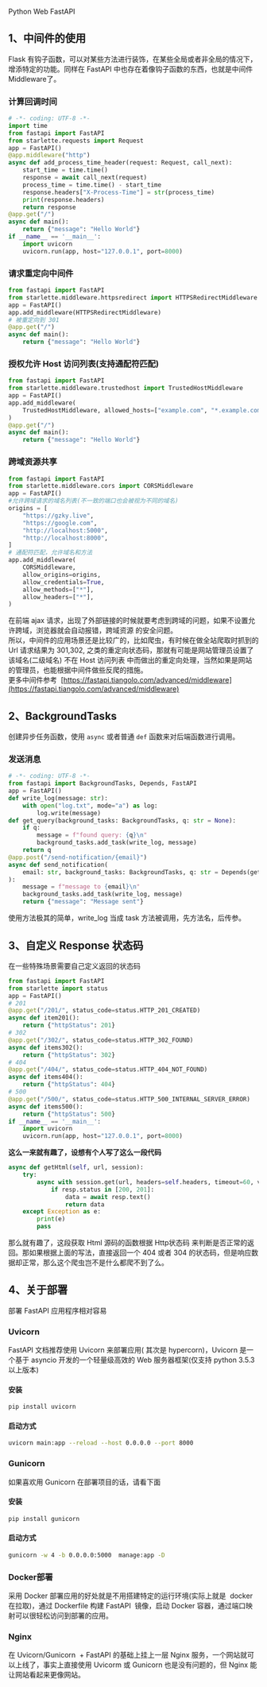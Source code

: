 Python Web FastAPI
<a name="ftyGy"></a>
## 1、中间件的使用
Flask 有钩子函数，可以对某些方法进行装饰，在某些全局或者非全局的情况下，增添特定的功能。同样在 FastAPI 中也存在着像钩子函数的东西，也就是中间件 Middleware了。
<a name="01f093f8"></a>
### 计算回调时间
```python
# -*- coding: UTF-8 -*-
import time
from fastapi import FastAPI
from starlette.requests import Request
app = FastAPI()
@app.middleware("http")
async def add_process_time_header(request: Request, call_next):
    start_time = time.time()
    response = await call_next(request)
    process_time = time.time() - start_time
    response.headers["X-Process-Time"] = str(process_time)
    print(response.headers)
    return response
@app.get("/")
async def main():
    return {"message": "Hello World"}
if __name__ == '__main__':
    import uvicorn
    uvicorn.run(app, host="127.0.0.1", port=8000)
```
<a name="VoRQ6"></a>
### 请求重定向中间件
```python
from fastapi import FastAPI
from starlette.middleware.httpsredirect import HTTPSRedirectMiddleware
app = FastAPI()
app.add_middleware(HTTPSRedirectMiddleware)
# 被重定向到 301
@app.get("/")
async def main():
    return {"message": "Hello World"}
```
<a name="SIRc4"></a>
### 授权允许 Host 访问列表(支持通配符匹配)
```python
from fastapi import FastAPI
from starlette.middleware.trustedhost import TrustedHostMiddleware
app = FastAPI()
app.add_middleware(
    TrustedHostMiddleware, allowed_hosts=["example.com", "*.example.com"]
)
@app.get("/")
async def main():
    return {"message": "Hello World"}
```
<a name="avOvu"></a>
### 跨域资源共享
```python
from fastapi import FastAPI
from starlette.middleware.cors import CORSMiddleware
app = FastAPI()
#允许跨域请求的域名列表(不一致的端口也会被视为不同的域名)
origins = [
    "https://gzky.live",
    "https://google.com",
    "http://localhost:5000",
    "http://localhost:8000",
]
# 通配符匹配，允许域名和方法
app.add_middleware(
    CORSMiddleware,
    allow_origins=origins,   
    allow_credentials=True, 
    allow_methods=["*"],   
    allow_headers=["*"],   
)
```
在前端 ajax 请求，出现了外部链接的时候就要考虑到跨域的问题，如果不设置允许跨域，浏览器就会自动报错，跨域资源 的安全问题。<br />所以，中间件的应用场景还是比较广的，比如爬虫，有时候在做全站爬取时抓到的 Url 请求结果为 301,302, 之类的重定向状态码，那就有可能是网站管理员设置了该域名(二级域名) 不在 Host 访问列表 中而做出的重定向处理，当然如果是网站的管理员，也能根据中间件做些反爬的措施。<br />更多中间件参考  [https://fastapi.tiangolo.com/advanced/middleware](https://fastapi.tiangolo.com/advanced/middleware)
<a name="p33Zc"></a>
## 2、BackgroundTasks
创建异步任务函数，使用 `async` 或者普通 `def` 函数来对后端函数进行调用。
<a name="HRBNT"></a>
### 发送消息
```python
# -*- coding: UTF-8 -*-
from fastapi import BackgroundTasks, Depends, FastAPI
app = FastAPI()
def write_log(message: str):
    with open("log.txt", mode="a") as log:
        log.write(message)
def get_query(background_tasks: BackgroundTasks, q: str = None):
    if q:
        message = f"found query: {q}\n"
        background_tasks.add_task(write_log, message)
    return q
@app.post("/send-notification/{email}")
async def send_notification(
    email: str, background_tasks: BackgroundTasks, q: str = Depends(get_query)
):
    message = f"message to {email}\n"
    background_tasks.add_task(write_log, message)
    return {"message": "Message sent"}
```
使用方法极其的简单，write_log 当成 task 方法被调用，先方法名，后传参。
<a name="Z7wL3"></a>
## 3、自定义 Response 状态码
在一些特殊场景需要自己定义返回的状态码
```python
from fastapi import FastAPI
from starlette import status
app = FastAPI()
# 201
@app.get("/201/", status_code=status.HTTP_201_CREATED)
async def item201():
    return {"httpStatus": 201}
# 302
@app.get("/302/", status_code=status.HTTP_302_FOUND)
async def items302():
    return {"httpStatus": 302}
# 404
@app.get("/404/", status_code=status.HTTP_404_NOT_FOUND)
async def items404():
    return {"httpStatus": 404}
# 500
@app.get("/500/", status_code=status.HTTP_500_INTERNAL_SERVER_ERROR)
async def items500():
    return {"httpStatus": 500}
if __name__ == '__main__':
    import uvicorn
    uvicorn.run(app, host="127.0.0.1", port=8000)
```
**这么一来就有趣了，设想有个人写了这么一段代码**
```python
async def getHtml(self, url, session):
    try:
        async with session.get(url, headers=self.headers, timeout=60, verify_ssl=False) as resp:
            if resp.status in [200, 201]:
                data = await resp.text()
                return data
    except Exception as e:
        print(e)
        pass
```
那么就有趣了，这段获取 Html 源码的函数根据 Http状态码 来判断是否正常的返回。那如果根据上面的写法，直接返回一个 404 或者 304 的状态码，但是响应数据却正常，那么这个爬虫岂不是什么都爬不到了么。
<a name="qV6hp"></a>
## 4、关于部署
部署 FastAPI 应用程序相对容易
<a name="sOUyR"></a>
### Uvicorn 
FastAPI 文档推荐使用 Uvicorn 来部署应用( 其次是 hypercorn)，Uvicorn 是一个基于 asyncio 开发的一个轻量级高效的 Web 服务器框架(仅支持 python 3.5.3 以上版本)
<a name="jTHkz"></a>
#### 安装
```bash
pip install uvicorn
```
<a name="H3nFD"></a>
#### 启动方式
```bash
uvicorn main:app --reload --host 0.0.0.0 --port 8000
```
<a name="YMa8e"></a>
### Gunicorn
如果喜欢用 Gunicorn 在部署项目的话，请看下面
<a name="zQLow"></a>
#### 安装
```bash
pip install gunicorn
```
<a name="1d3adbb3"></a>
#### 启动方式
```bash
gunicorn -w 4 -b 0.0.0.0:5000  manage:app -D
```
<a name="wEmmz"></a>
### Docker部署
采用 Docker 部署应用的好处就是不用搭建特定的运行环境(实际上就是  docker 在拉取)，通过 Dockerfile 构建 FastAPI  镜像，启动 Docker 容器，通过端口映射可以很轻松访问到部署的应用。
<a name="XpR1b"></a>
### Nginx
在 Uvicorn/Gunicorn  + FastAPI 的基础上挂上一层 Nginx 服务，一个网站就可以上线了，事实上直接使用 Uvicorm 或 Gunicorn 也是没有问题的，但 Nginx 能让网站看起来更像网站。
